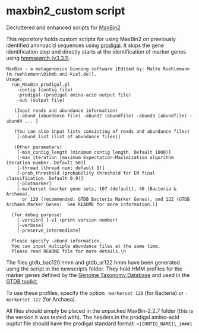 # maxbin2_custom script
Decluttered and enhanced scripts for [MaxBin2](https://sourceforge.net/projects/maxbin/)

This repository holds custom scripts for using MaxBin2 on previously identified aminoacid sequences using [prodigal](https://github.com/hyattpd/Prodigal). It skips the gene identification step and directly starts at the identification of marker genes using [hmmsearch (v3.3.1)](http://hmmer.org/).

```
MaxBin - a metagenomics binning software [Edited by: Malte Ruehlemann (m.ruehlemann\@ikmb.uni-kiel.de)].
Usage:
  run_MaxBin_prodigal.pl
    -contig (contig file)
    -prodigal (prodigal amino-acid output file)
    -out (output file)

   (Input reads and abundance information)
    [-abund (abundance file) -abund2 (abundfile) -abund3 (abundfile) -abund4 ... ]

   (You can also input lists consisting of reads and abundance files)
    [-abund_list (list of abundance files)]

   (Other parameters)
    [-min_contig_length (minimum contig length. Default 1000)]
    [-max_iteration (maximum Expectation-Maximization algorithm iteration number. Default 50)]
    [-thread (thread num; default 1)]
    [-prob_threshold (probability threshold for EM final classification. Default 0.9)]
    [-plotmarker]
    [-markerset (marker gene sets, 107 (default), 40 (Bacteria & Archaea),
      or 120 (recommended; GTDB Bacteria Marker Genes), and 122 (GTDB Archaea Marker Genes)  See README for more information.)]

  (for debug purpose)
    [-version] [-v] (print version number)
    [-verbose]
    [-preserve_intermediate]

  Please specify -abund information.
  You can input multiple abundance files at the same time.
  Please read README file for more details.\n
  ```
  
 The files gtdb_bac120.hmm and gtdb_ar122.hmm have been generated using the script in the newscripts folder. They hold HMM profiles for the marker genes defined by the [Genome Taxonomy Database](https://gtdb.ecogenomic.org/) and used in the [GTDB toolkit](https://github.com/Ecogenomics/GTDBTk). 
 
 To use these profiles, specify the option ```-markerset 120``` (for Bacteria) or ```-markerset 122``` (for Archaea).
 
 All files should simply be placed in the unpacked MaxBin-2.2.7 folder (this is the version it was tested with).
 The headers in the prodigal amino-acid ouptut file should have the prodigal standard format: ```>[CONTIG_NAME]\_[###]```
 
